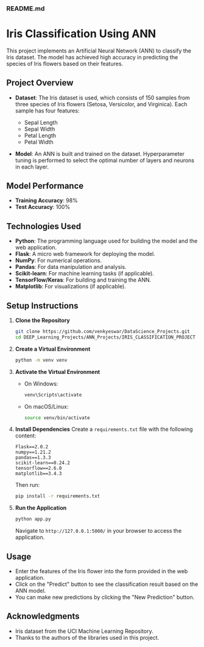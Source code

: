 ### README.md


# Iris Classification Using ANN

This project implements an Artificial Neural Network (ANN) to classify the Iris dataset. The model has achieved high accuracy in predicting the species of Iris flowers based on their features.

## Project Overview

- **Dataset**: The Iris dataset is used, which consists of 150 samples from three species of Iris flowers (Setosa, Versicolor, and Virginica). Each sample has four features:
  - Sepal Length
  - Sepal Width
  - Petal Length
  - Petal Width

- **Model**: An ANN is built and trained on the dataset. Hyperparameter tuning is performed to select the optimal number of layers and neurons in each layer.

## Model Performance

- **Training Accuracy**: 98%
- **Test Accuracy**: 100%

## Technologies Used

- **Python**: The programming language used for building the model and the web application.
- **Flask**: A micro web framework for deploying the model.
- **NumPy**: For numerical operations.
- **Pandas**: For data manipulation and analysis.
- **Scikit-learn**: For machine learning tasks (if applicable).
- **TensorFlow/Keras**: For building and training the ANN.
- **Matplotlib**: For visualizations (if applicable).

## Setup Instructions

1. **Clone the Repository**
   ```bash
   git clone https://github.com/venkyeswar/DataScience_Projects.git
   cd DEEP_Learning_Projects/ANN_Projects/IRIS_CLASSIFICATION_PROJECT
   ```

2. **Create a Virtual Environment**
   ```bash
   python -m venv venv
   ```

3. **Activate the Virtual Environment**
   - On Windows:
     ```bash
     venv\Scripts\activate
     ```
   - On macOS/Linux:
     ```bash
     source venv/bin/activate
     ```

4. **Install Dependencies**
   Create a `requirements.txt` file with the following content:
   ```plaintext
   Flask==2.0.2
   numpy==1.21.2
   pandas==1.3.3
   scikit-learn==0.24.2
   tensorflow==2.6.0
   matplotlib==3.4.3
   ```
   Then run:
   ```bash
   pip install -r requirements.txt
   ```

5. **Run the Application**
   ```bash
   python app.py
   ```
   Navigate to `http://127.0.0.1:5000/` in your browser to access the application.

## Usage

- Enter the features of the Iris flower into the form provided in the web application.
- Click on the "Predict" button to see the classification result based on the ANN model.
- You can make new predictions by clicking the "New Prediction" button.


## Acknowledgments

- Iris dataset from the UCI Machine Learning Repository.
- Thanks to the authors of the libraries used in this project.
